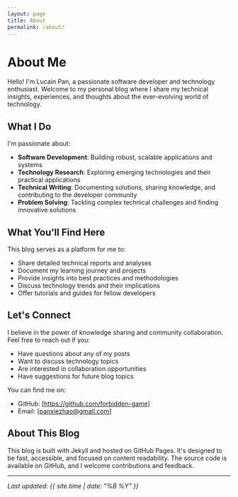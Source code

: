 ```yaml
---
layout: page
title: About
permalink: /about/
---
```


# About Me

Hello! I'm Lucain Pan, a passionate software developer and technology enthusiast. Welcome to my personal blog where I share my technical insights, experiences, and thoughts about the ever-evolving world of technology.

## What I Do

I'm passionate about:
- **Software Development**: Building robust, scalable applications and systems
- **Technology Research**: Exploring emerging technologies and their practical applications
- **Technical Writing**: Documenting solutions, sharing knowledge, and contributing to the developer community
- **Problem Solving**: Tackling complex technical challenges and finding innovative solutions

## What You'll Find Here

This blog serves as a platform for me to:
- Share detailed technical reports and analyses
- Document my learning journey and projects
- Provide insights into best practices and methodologies
- Discuss technology trends and their implications
- Offer tutorials and guides for fellow developers

## Let's Connect

I believe in the power of knowledge sharing and community collaboration. Feel free to reach out if you:
- Have questions about any of my posts
- Want to discuss technology topics
- Are interested in collaboration opportunities
- Have suggestions for future blog topics

You can find me on:
- GitHub: [https://github.com/forbidden-game]
- Email: [panxiezhao@gmail.com]

## About This Blog

This blog is built with Jekyll and hosted on GitHub Pages. It's designed to be fast, accessible, and focused on content readability. The source code is available on GitHub, and I welcome contributions and feedback.

---

*Last updated: {{ site.time | date: "%B %Y" }}*
